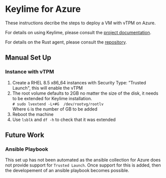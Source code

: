 # Keylime for Azure
These instructions decribe the steps to deploy a VM with vTPM on Azure. 

For details on using Keylime, please consult the
[project documentation](https://keylime-docs.readthedocs.io/en/latest/).

For details on the Rust agent, please consult the [repository](https://github.com/keylime/rust-keylime).

## Manual Set Up 
### Instance with vTPM
1. Create a RHEL 8.5 x86_64 instances with Security Type: ”Trusted Launch", this will enable the vTPM 
2. The root volume defaults to 2GB no matter the size of the disk, it needs to be extended for Keylime installation. \
`# sudo lvextend -L+#G  /dev/rootvg/rootlv`  
Where `G` is the number of GB to be added 
3. Reboot the machine 
4. Use `lsblk` and `df -h` to check that it was extended

## Future Work 
### Ansible Playbook 
This set up has not been automated as the ansible collection for Azure does not provide support for `Trusted Launch`. Once support for this is added, then the developement of an ansible playbook becomes possible.
